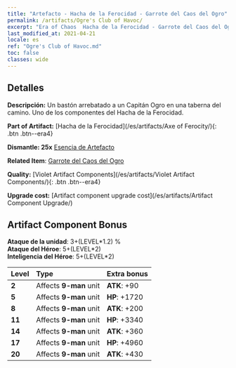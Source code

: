 ```yaml
---
title: "Artefacto - Hacha de la Ferocidad - Garrote del Caos del Ogro"
permalink: /artifacts/Ogre's Club of Havoc/
excerpt: "Era of Chaos  Hacha de la Ferocidad - Garrote del Caos del Ogro. Un bastón arrebatado a un Capitán Ogro en una taberna del camino. Uno de los componentes del Hacha de la Ferocidad."
last_modified_at: 2021-04-21
locale: es
ref: "Ogre's Club of Havoc.md"
toc: false
classes: wide
---
```




## Detalles

 **Descripción:** Un bastón arrebatado a un Capitán Ogro en una taberna del camino. Uno de los componentes del Hacha de la Ferocidad.

 **Part of Artifact:** [Hacha de la Ferocidad](/es/artifacts/Axe of Ferocity/){: .btn .btn--era4}

 **Dismantle: 25x** [Esencia de Artefacto](/es/Items/con_905/)

 **Related Item**: [Garrote del Caos del Ogro](/es/Items/art_125/)

 **Quality:** [Violet Artifact Components](/es/artifacts/Violet Artifact Components/){: .btn .btn--era4}

 **Upgrade cost:** [Artifact component upgrade cost](/es/artifacts/Artifact Component Upgrade/)

## Artifact Component Bonus

  **Ataque de la unidad**: 3+(LEVEL\*1.2) %<br/>**Ataque del Héroe**: 5+(LEVEL\*2)<br/>**Inteligencia del Héroe**: 5+(LEVEL\*2)

  |  Level  | Type |    Extra bonus  | 
  |:--------|:-----|:----------------| 
  | **2** | Affects **9-man** unit | **ATK**: +90 | 
  | **5** | Affects **9-man** unit | **HP**: +1720 | 
  | **8** | Affects **9-man** unit | **ATK**: +200 | 
  | **11** | Affects **9-man** unit | **HP**: +3340 | 
  | **14** | Affects **9-man** unit | **ATK**: +360 | 
  | **17** | Affects **9-man** unit | **HP**: +4960 | 
  | **20** | Affects **9-man** unit | **ATK**: +430 | 
